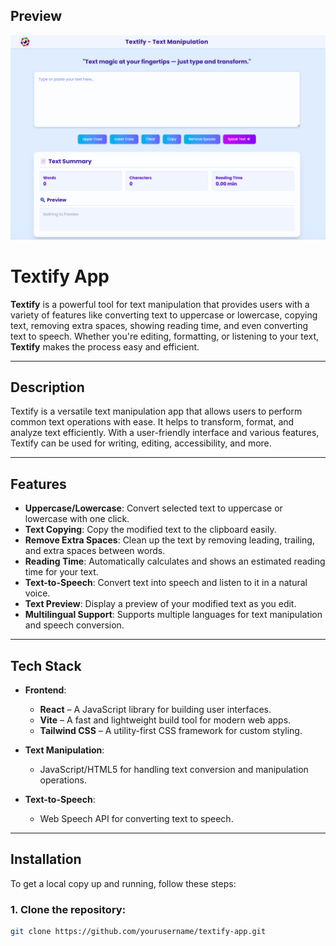 ## **Preview**

![Textify App Preview](Preview.png)

# **Textify App**

**Textify** is a powerful tool for text manipulation that provides users with a variety of features like converting text to uppercase or lowercase, copying text, removing extra spaces, showing reading time, and even converting text to speech. Whether you're editing, formatting, or listening to your text, **Textify** makes the process easy and efficient.

---

## **Description**

Textify is a versatile text manipulation app that allows users to perform common text operations with ease. It helps to transform, format, and analyze text efficiently. With a user-friendly interface and various features, Textify can be used for writing, editing, accessibility, and more.

---

## **Features**

- **Uppercase/Lowercase**: Convert selected text to uppercase or lowercase with one click.
- **Text Copying**: Copy the modified text to the clipboard easily.
- **Remove Extra Spaces**: Clean up the text by removing leading, trailing, and extra spaces between words.
- **Reading Time**: Automatically calculates and shows an estimated reading time for your text.
- **Text-to-Speech**: Convert text into speech and listen to it in a natural voice.
- **Text Preview**: Display a preview of your modified text as you edit.
- **Multilingual Support**: Supports multiple languages for text manipulation and speech conversion.

---

## **Tech Stack**

- **Frontend**:  
  - **React** – A JavaScript library for building user interfaces.
  - **Vite** – A fast and lightweight build tool for modern web apps.
  - **Tailwind CSS** – A utility-first CSS framework for custom styling.

- **Text Manipulation**:  
  - JavaScript/HTML5 for handling text conversion and manipulation operations.

- **Text-to-Speech**:  
  - Web Speech API for converting text to speech.

---

## **Installation**

To get a local copy up and running, follow these steps:

### 1. Clone the repository:
```bash
git clone https://github.com/yourusername/textify-app.git

